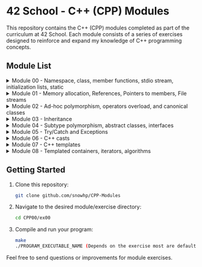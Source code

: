 # 42 School - C++ (CPP) Modules

This repository contains the C++ (CPP) modules completed as part of the curriculum at 42 School. Each module consists of a series of exercises designed to reinforce and expand my knowledge of C++ programming concepts.

## Module List

<details>
<summary>Module 00 - Namespace, class, member functions, stdio stream, initialization lists, static</summary>

- [ex00 - String manipulation and command-line argument handling](./CPP00/ex00/)
- [ex01 - Classes, Object instantiation, Basic I/O, String manipulation](./CPP00/ex01/)
- [ex02 - File recreation, C++ programming, Object-oriented design](./CPP00/ex02/)

**Resources:**
- **OOP in CPP:** [GeeksforGeeks](https://www.geeksforgeeks.org/object-oriented-programming-in-cpp/)
- **std::cin.getline() vs. std::cin:** [Stack Overflow](https://stackoverflow.com/questions/4745858/stdcin-getline-vs-stdcin)
- **atoi() in cpp strings:** [Stack Overflow](https://stackoverflow.com/questions/27640333/how-do-i-use-atoi-function-with-strings-in-c)
- **string.length() vs. string.size():** [Stack Overflow](https://stackoverflow.com/questions/31628940/which-is-faster-c-string-length-or-size)
- **Constructors in CPP:** [GeeksforGeeks](https://www.geeksforgeeks.org/constructors-c/)
- **Destructors in CPP:** [GeeksforGeeks](https://www.geeksforgeeks.org/destructors-c/)
- **C++: cin.getline - no instance of overload function:** [Stack Overflow](https://stackoverflow.com/questions/36459267/c-cin-getline-no-instance-of-overload-function)
- **C++ iomanip Library:** [YouTube](https://www.youtube.com/watch?v=JAEKyNfqm0A)

</details>

<details>
<summary>Module 01 - Memory allocation, References, Pointers to members, File streams</summary>

- [ex00 - Classes, Member Functions, Pointers, Memory Allocation (stack vs. heap), Destructors](./CPP01/ex00/)
- [ex01 - Arrays of Objects, Memory Allocation (array of objects), Object Initialization](./CPP01/ex01/)
- [ex02 - Pointers, References, Memory Addresses](./CPP01/ex02/)
- [ex03 - Composition, Aggregation, Object Relationships, Constructors, Setters](./CPP01/ex03/)
- [ex04 - File I/O, Content copy to new file, Error Handling](./CPP01/ex04/)
- [ex05 - Member Functions, Pointers to Member Functions, Enumeration, Logging](./CPP01/ex05/)
- [ex06 - Switch Statement, Filtering, Logging](./CPP01/ex06/)
  
  ### Resources
- **References in CPP:** [GeeksforGeeks](https://www.geeksforgeeks.org/references-in-c/)
- **Pointer to member functions:** [CodeGuru](https://www.codeguru.com/cplusplus/c-tutorial-pointer-to-member-function/)
- **C++ Pointers - GeeksforGeeks:** [GeeksforGeeks](https://www.geeksforgeeks.org/cpp-pointers/)
- **How to Read File Line by Line in C++:** [Medium](https://medium.com/@teamcode20233/how-to-read-file-line-by-line-in-c-a1d829f697c0)
- **C++ File Handling: How to Open, Write, Read, Close Files in C++:** [Guru99](https://www.guru99.com/cpp-file-read-write-open.html)
</details>
  
<details>
<summary>Module 02 - Ad-hoc polymorphism, operators overload, and canonical classes</summary>

- [ex00 - Fixed-point numbers, Orthodox Canonical Form](./CPP02/ex00/)
- [ex01 - Constructors (from int and float), Member Functions (toFloat, toInt), Operator Overloading](./CPP02/ex01/)
- [ex02 - Operator Overloading (Comparison, Arithmetic, Increment/Decrement), Static Member Functions (min, max)](./CPP02/ex02/)
- [ex03 - Binary Space Partitioning (BSP), Fixed-point arithmetic, Triangle Point Inclusion Test](./CPP02/ex03/)

  ### Resources
- **Introduction to Fixed Point Number Representation:** [CS61c Spring 2006](https://inst.eecs.berkeley.edu//~cs61c/sp06/handout/fixedpt.html)
- **Back To Basics! Fixed Point Numbers in C++:** [YouTube](https://www.youtube.com/watch?v=ZMsrZvBmQnU)
- **Understanding and Using Floating Point Numbers :** [Cprogramming](https://www.cprogramming.com/tutorial/floating_point/understanding_floating_point.html)
- **Printing floating point numbers - Cprogramming.com:** [Cprogramming.com](https://www.cprogramming.com/tutorial/floating_point/understanding_floating_point_printing.html)
- **Copy Constructor in C++ - GeeksforGeeks:** [GeeksforGeeks](https://www.geeksforgeeks.org/copy-constructor-in-cpp/)
- **Overloading the assignment operator - LearnCpp.com:** [LearnCpp.com](https://www.learncpp.com/cpp-tutorial/overloading-the-assignment-operator/?utm_content=cmp-true)
- **Floating and fixed point representation in C++:** [Medium](https://medium.com/@oumaimafisaoui/floating-and-fixed-point-representation-in-c-what-is-going-on-b71af54718a5)
- **Fixed Point Notation Basics :** [YouTube](https://www.youtube.com/watch?v=CONpWLc-tHA)
- **Decimal to Floating Point Conversion :** [YouTube](https://www.youtube.com/watch?v=ZrlQpzc61Vc)
- **IEEE 754 Standard for Floating Point Binary Arithmetic :** [YouTube](https://www.youtube.com/watch?v=RuKkePyo9zk)
- **OPERATORS and OPERATOR OVERLOADING in C++ :** [YouTube](https://www.youtube.com/watch?v=mS9755gF66w)
- **Overloading Increment and Decrement Operators in Postfix form :** [YouTube](https://www.youtube.com/watch?v=XJbA1AjW1zw)
- **Overloading ++ for both pre and post increment  :** [stackoverflow](https://stackoverflow.com/questions/15244094/overloading-for-both-pre-and-post-increment)
- **Check if a point lies inside a triangle :** [YouTube](https://www.youtube.com/watch?v=qObJQesvZUU)
</details>

<details>
<summary>Module 03 - Inheritance</summary>

- [ex00 - Class implementation](./CPP03ex00/)
- [ex01 - Inheritance, Constructors/Destructors Chaining, Overriding Member Functions](./CPP03/ex01/)
- [ex02 - Inheritance, Constructors/Destructors Chaining, Overriding Member Functions](./CPP03ex02/)
- [ex03 - Diamond Problem, Multiple Inheritance, Constructors/Destructors Chaining, Accessing Attributes and Member Functions from Parent Classes](./CPP03ex03/)

### Resources
- **Inheritance And Polymorphism:** [YouTube](https://www.youtube.com/watch?v=wrkkAOMp3Sw)
- **C++ What is class inheritance?:** [YouTube](https://www.youtube.com/watch?v=ptwZfAhI-kk)
- **Multiple Inheritance in C++:** [geeksforgeeks](https://www.geeksforgeeks.org/multiple-inheritance-in-c/)
- **Multiple Inheritance // Giving your classes multiple parents:** [YouTube](https://www.youtube.com/watch?v=JSBtx_f3WqM)
- **Multiple Inheritance Deep Dive:** [YouTube](https://www.youtube.com/watch?v=sswTE0u0r7g)
- **Hybrid Inheritance in C++ with Diamond Problem:** [YouTube](https://www.youtube.com/watch?v=DiUXoiOLZY0)
</details>

<details>
<summary>Module 04 - Subtype polymorphism, abstract classes, interfaces</summary>

- [ex00 - Polymorphism, Inheritance, Virtual Functions](./CPP04/ex00/)
- [ex01 - Memory Management, Deep Copy](./CPP04/ex01/)
- [ex02 - Abstract Classes](./CPP04/ex02/)
- [ex03 - Interfaces / Pure Abstract Classes](./CPP04/ex03/)

### Resources
- **Polymorphism in C++ | Compile time vs Run time Polymorphism:** [YouTube](https://www.youtube.com/watch?v=uc_Hr10cBBE)
- **C++ Subtype Polymorphism and Virtual Functions:** [YouTube](https://www.youtube.com/watch?v=avq_ITaqD-k)
- **Virtual Functions & Abstract Classes in C++:** [YouTube](https://www.youtube.com/watch?v=JU8DbwBvOWE)
- **Abstract Classes And Pure Virtual Functions:** [YouTube](https://www.youtube.com/watch?v=wE0_F4LpGVc)
- **Declare abstract class in c++:** [stackoverflow](https://stackoverflow.com/questions/43502488/declare-abstract-class-in-c)
- **C++ Programming/Classes/Abstract Classes/Pure Abstract Classes:** [Wikibooks](https://en.wikibooks.org/wiki/C++_Programming/Classes/Abstract_Classes/Pure_Abstract_Classes)
- **What is the difference between abstract class and pure abstract class in C++?:** [stackoverflow](https://stackoverflow.com/questions/15253642/what-is-the-difference-between-abstract-class-and-pure-abstract-class-in-c)
- **Interfaces in C++ (Pure Virtual Functions:** [YouTube](https://www.youtube.com/watch?v=UWAdd13EfM8)
- **Interfaces in C++ (Pure virtual functions):** [YouTube](https://www.youtube.com/watch?v=8USgOF7x0hM)
- **C++ Programming: Abstract and Interface Classes:** [YouTube](https://www.youtube.com/watch?v=GumbgtSUMMo)
- **Abstract Class vs Pure Abstract Class | Interface | OOP C++:** [YouTube](https://www.youtube.com/watch?v=BkrISFxSn-4)
- **What are Forward declarations in C++:** [geeksforgeeks](https://www.geeksforgeeks.org/what-are-forward-declarations-in-c/)
- **What are forward declarations in C++?:** [stackoverflow](https://stackoverflow.com/questions/4757565/what-are-forward-declarations-in-c)
- **C++ : How to copy / clone a STL List or Sub List:** [thispointer](https://thispointer.com/c-how-to-copy-clone-a-stl-list-or-sub-list/)
</details>

<details>
<summary>Module 05 - Try/Catch and Exceptions</summary>

- [ex00 - Exception handling, class design](./CPP05/ex00/)
- [ex01 - Exception handling, class design, member functions](./CPP05/ex01/)
- [ex02 - Abstract classes, inheritance, polymorphism, execution logic](./CPP05/ex02/)
- [ex03 - Factory method, class design, string manipulation](./CPP05/ex03/)

### Resources
- **Exception Handling - C++ Tutorial For Beginners** [NeuralNine](https://www.youtube.com/watch?v=5MI2N8yLdMI)
- **Throwing Exceptions in C++** [RollBar](https://rollbar.com/blog/error-exceptions-in-c/#)
- **Exception handling in C++ (How to handle errors in your program?)** [CodeBeauty](https://www.youtube.com/watch?v=kjEhqgmEiWY)
- **C++ Nested Try Catch statements | Re throwing Exceptions** [LearningLad](https://www.youtube.com/watch?v=UcT_sXaJF94)
- **How to Implement Custom Exceptions in  C++** [Rollbar Editorial Team](https://rollbar.com/blog/cpp-custom-exceptions/#)
- **std::exception** [cppreference](https://en.cppreference.com/w/cpp/error/exception)
- **Intermediate-Advanced C++ 3: Custom Exceptions** [Cave of Programming](https://www.youtube.com/watch?v=64HmWAH9Jvg)
- **How to Create a Random Number Generator in C++** [digitalocean](https://www.digitalocean.com/community/tutorials/random-number-generator-c-plus-plus)
- **C++ Files** [w3schools](https://www.w3schools.com/cpp/cpp_files.asp)
- **Is this really 50/50 chance?** [cplusplus](https://cplusplus.com/forum/beginner/48833/)
- **Declaring an array of functions inside a class** [stackoverflow](https://stackoverflow.com/questions/68666087/declaring-an-array-of-functions-inside-a-class)
- **Factory Method in C++, the Right Way** [medium](https://medium.com/@antwang/factory-method-in-c-the-right-way-e8c5f015fe39)
</details>

<details>
<summary>Module 06 - C++ casts</summary>

- [ex00 - type conversion, static_cast](./CPP06/ex00/)
- [ex01 - reinterpret_cast](./CPP06/ex01/)
- [ex02 - dynamic_cast](./CPP06/ex02/)

### Resources
- **Type Conversion in C++** [scaler](https://www.scaler.com/topics/cpp/type-conversion-in-cpp/)
- **Type Conversions in C++** [Neso Academy](https://www.youtube.com/watch?v=uI10H1jzw00&ab_channel=NesoAcademy)
- **Type Punning in C++** [The Cherno](https://www.youtube.com/watch?v=8egZ_5GA9Bc&ab_channel=TheCherno)
- **Casting in C++** [The Cherno](https://www.youtube.com/watch?v=pWZS1MtxI-A&ab_channel=TheCherno)
- **std::string::find_first_not_of** [cppreference](https://en.cppreference.com/w/cpp/types/numeric_limits)
- **strtof, strtod, strtold** [cppreference](https://en.cppreference.com/w/c/string/byte/strtof)
- **C++ Casting - Part 3 - static_cast and dynamic_cast (mega lesson) | Modern Cpp Series** [Mike Shah
](https://www.youtube.com/watch?v=rJO7azMDOjU)
- **C++ Casting - Part 4 - static_cast vs dynamic_cast (Interview Question)** [Mike Shah
](https://www.youtube.com/watch?v=pHktGhvXVR0)
- **C++ Casting - Part 5 - reinterpret_cast | Modern Cpp Series** [Mike Shah](https://www.youtube.com/watch?v=jQR2doi51Bo)
- **What is the uintptr_t data type?** [stackoverflow](https://stackoverflow.com/questions/1845482/what-is-the-uintptr-t-data-type)
- **dynamic_cast conversion** [cppreference](https://en.cppreference.com/w/cpp/language/dynamic_cast)
</details>

<details>
<summary>Module 07 - C++ templates</summary>

- [ex00 - template functions, swap, min, max](./CPP07/ex00/)
- [ex01 - iterate with template](./CPP07/ex01/)
- [ex02 - template class](./CPP07/ex02/)

### Resources
- **C++ Function Template** [programiz](https://www.programiz.com/cpp-programming/function-template)
- **C++ Class Templates** [programiz](https://www.programiz.com/cpp-programming/class-templates)
- **Overloading Subscript or array index operator [] in C++** [geeksforgeeks](https://www.geeksforgeeks.org/overloading-subscript-or-array-index-operator-in-c/)
- **Why use a "tpp" file when implementing templated functions and classes defined in a header?** [stackoverflow](https://stackoverflow.com/questions/44774036/why-use-a-tpp-file-when-implementing-templated-functions-and-classes-defined-i)
- **Candidate template ignored: deduced conflicting types for parameter: <const T &> vs <T &>** [stackoverflow](https://stackoverflow.com/questions/29367467/candidate-template-ignored-deduced-conflicting-types-for-parameter-const-t)
</details>


<details>
<summary>Module 08 - Templated containers, iterators, algorithms</summary>

- [ex00 - Function templates, container manipulation, exception handling](./CPP08/ex00/)
- [ex01 - std::max, std::min, std::sort exceptions, iterators](./CPP08/ex01/)
- [ex02 - Iterators, template specialization](./CPP08/ex02/)

### Resources
- **Back To Basics: C++ Containers** [javidx9](https://www.youtube.com/watch?v=6OoSgY6NVVk&ab_channel=javidx9)
- **Back to Basics: Classic STL - Bob Steagall - CppCon 2021** [CppCon](https://www.youtube.com/watch?v=tXUXl_RzkAk)
- **The C++ Standard Template Library (STL)** [geeksforgeeks](https://www.geeksforgeeks.org/the-c-standard-template-library-stl/)
- **Containers** [cplusplus](https://cplusplus.com/reference/stl/)
- **C++ Vectors** [programiz](https://www.programiz.com/cpp-programming/vectors)
- **std::max** [cppreference](https://en.cppreference.com/w/cpp/algorithm/max)
- **std::sort** [cppreference](https://en.cppreference.com/w/cpp/algorithm/sort)
- **How do I find the max element in a vector (C++)?** [stackoverflow](https://stackoverflow.com/questions/32159151/how-do-i-find-the-max-element-in-a-vector-c)
- **std::stack** [cppreference](https://cplusplus.com/reference/stack/stack/)
</details>


## Getting Started

1. Clone this repository:

    ```bash
    git clone github.com/snowhp/CPP-Modules
    ```

2. Navigate to the desired module/exercise directory:

    ```bash
    cd CPP00/ex00
    ```

3. Compile and run your program:

    ```bash
    make
    ./PROGRAM_EXECUTABLE_NAME (Depends on the exercise most are default [a.out] or the number of the exercise [ex00])
    ```

Feel free to send questions or improvements for module exercises.

